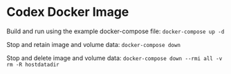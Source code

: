 # Codex Docker Image

Build and run using the example docker-compose file:
`docker-compose up -d`

Stop and retain image and volume data:
`docker-compose down`

Stop and delete image and volume data:
`docker-compose down --rmi all -v`
`rm -R hostdatadir`

